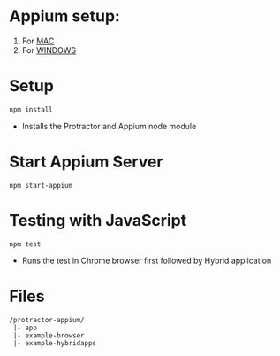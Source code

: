 Appium setup:
============

1. For [MAC](https://github.com/isonic1/appium-workshop/blob/master/Appium%20Mac%20Installation%20Instructions.md)
2. For [WINDOWS](https://github.com/isonic1/appium-workshop/blob/master/Appium%20Windows%20Installation%20Instructions.md)

Setup
=====

```
npm install
```

- Installs the Protractor and Appium node module

Start Appium Server
====================

```
npm start-appium
```


Testing with JavaScript
=======================

```
npm test
```

- Runs the test in Chrome browser first followed by Hybrid application

Files
=====

```
/protractor-appium/
 |- app
 |- example-browser
 |- example-hybridapps
 ```